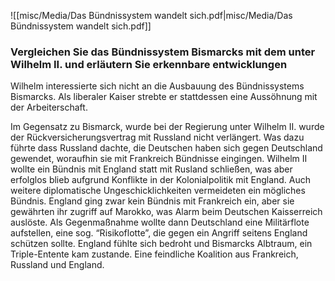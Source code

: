 ![[misc/Media/Das Bündnissystem wandelt sich.pdf|misc/Media/Das Bündnissystem wandelt sich.pdf]]

### Vergleichen Sie das Bündnissystem Bismarcks mit dem unter Wilhelm II. und erläutern Sie erkennbare entwicklungen

Wilhelm interessierte sich nicht an die Ausbauung des Bündnissystems Bismarcks. Als liberaler Kaiser strebte er stattdessen eine Aussöhnung mit der Arbeiterschaft. 

Im Gegensatz zu Bismarck, wurde bei der Regierung unter Wilhelm II. wurde der Rückversicherungsvertrag mit Russland nicht verlängert. Was dazu führte dass Russland dachte, die Deutschen haben sich gegen Deutschland gewendet, woraufhin sie mit Frankreich Bündnisse eingingen. 
Wilhelm II wollte ein Bündnis mit England statt mit Rusland schließen, was aber erfolglos blieb aufgrund Konflikte in der Kolonialpolitik mit England. Auch weitere diplomatische Ungeschicklichkeiten vermeideten ein mögliches Bündnis. 
England ging zwar kein Bündnis mit Frankreich ein, aber sie gewährten ihr zugriff auf Marokko, was Alarm beim Deutschen Kaisserreich auslöste. 
Als Gegenmaßnahme wollte dann Deutschland eine Militärflote aufstellen, eine sog. “Risikoflotte”, die gegen ein Angriff seitens England schützen sollte. England fühlte sich bedroht und Bismarcks Albtraum, ein Triple-Entente kam zustande. Eine feindliche Koalition aus Frankreich, Russland und England.


